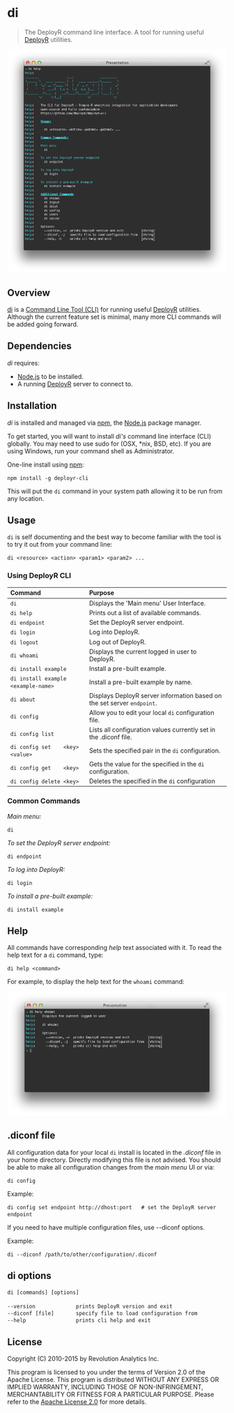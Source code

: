 


# di

> The DeployR command line interface. A tool for running useful [DeployR](http://deployr.revolutionanalytics.com) utilities.

<img src="https://github.com/swells/deployr-cli/raw/master/assets/di.png"/>

## Overview

[di](https://github.com/deployr/deployr-cli) is a [Command Line Tool (CLI)](http://en.wikipedia.org/wiki/Command-line_interface) for running useful 
[DeployR](http://deployr.revolutionanalytics.com) utilities. Although the 
current feature set is minimal, many more CLI commands will be added going 
forward.

## Dependencies

_di_ requires:

- [Node.js](http://nodejs.org/) to be installed.
- A running [DeployR](http://deployr.revolutionanalytics.com/documents/admin/install) server to connect to.

## Installation

_di_ is installed and managed via [npm](http://npmjs.org), the [Node.js](http://nodejs.org/) package manager.

To get started, you will want to install _di's_ command line interface (CLI) 
globally. You may need to use sudo for (OSX, *nix, BSD, etc). If you are using 
Windows, run your command shell as Administrator.

One-line install using [npm](http://npmjs.org):

```
npm install -g deployr-cli
```

This will put the `di` command in your system path allowing it to be run from 
any location.

## Usage

`di` is self documenting and the best way to become familiar with the tool is to 
try it out from your command line:

```
di <resource> <action> <param1> <param2> ...
```

### Using DeployR CLI

 Command                                     | Purpose
 :------------------------------------------ | :-------
 `di`                                        | Displays the 'Main menu' User Interface.
 `di help`                                   | Prints out a list of available commands.
 `di endpoint`                               | Set the DeployR server endpoint.
 `di login`                                  | Log into DeployR.
 `di logout`                                 | Log out of DeployR.
 `di whoami`                                 | Displays the current logged in user to DeployR.
 `di install example`                        | Install a pre-built example.
 `di install example <example-name>`         | Install a pre-built example by name.
 `di about`                                  | Displays DeployR server information based on the set server `endpoint`.
 `di config`                                 | Allow you to edit your local `di` configuration file.
 `di config list`                            | Lists all configuration values currently set in the .diconf file.
 `di config set    <key> <value>`            | Sets the specified <key> <value> pair in the `di` configuration.
 `di config get    <key>`                    | Gets the value for the specified <key> in the `di` configuration.
 `di config delete <key>`                    | Deletes the specified <key> in the `di` configuration
 
### Common Commands

*Main menu:*

```
di
```

*To set the DeployR server endpoint:*

```
di endpoint
```

*To log into DeployR:*

```
di login
```

*To install a pre-built example:*

```
di install example
```

## Help

All commands have corresponding _help_ text associated with it. To read the help
text for a `di` command, type:

```
di help <command>
```

For example, to display the help text for the `whoami` command:

<img src="https://github.com/swells/deployr-cli/raw/master/assets/whoami.png"/>

## .diconf file

All configuration data for your local `di` install is located in the *.diconf* 
file in your home directory. Directly modifying this file is not advised. You 
should be able to make all configuration changes from the _main menu_ UI or via:

```
di config
```

Example:

```
di config set endpoint http://dhost:port   # set the DeployR server endpoint
```

If you need to have multiple configuration files, use --diconf options.

Example:

```
di --diconf /path/to/other/configuration/.diconf
```

## di options

    di [commands] [options]
 
    --version             prints DeployR version and exit
    --diconf [file]       specify file to load configuration from
    --help                prints cli help and exit

## License

Copyright (C) 2010-2015 by Revolution Analytics Inc.

This program is licensed to you under the terms of Version 2.0 of the Apache 
License. This program is distributed WITHOUT ANY EXPRESS OR IMPLIED WARRANTY, 
INCLUDING THOSE OF NON-INFRINGEMENT, MERCHANTABILITY OR FITNESS FOR A PARTICULAR 
PURPOSE. Please refer to the [Apache License 2.0](http://www.apache.org/licenses/LICENSE-2.0) for more details.
